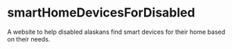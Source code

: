 # smartHomeDevicesForDisabled
A website to help disabled alaskans find smart devices for their home based on their needs. 
